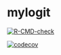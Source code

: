 # mylogit

<!-- badges: start -->
[![R-CMD-check](https://github.com/zwang0/mylogit/workflows/R-CMD-check/badge.svg)](https://github.com/zwang0/mylogit/actions)

[![codecov](https://codecov.io/gh/zwang0/mylogit/branch/main/graph/badge.svg?token=6P7GAuJ8X3)](https://codecov.io/gh/zwang0/mylogit)
<!-- badges: end -->
